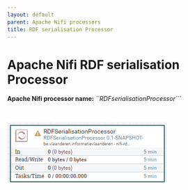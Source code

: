 ```yaml
---
layout: default
parent: Apache Nifi processors
title: RDF serialisation Processor
---
```


# Apache Nifi RDF serialisation Processor

<b>Apache Nifi processor name:</b> <i>``RDFserialisationProcessor```</i>

<br>

![Alt text](image-8.png)
